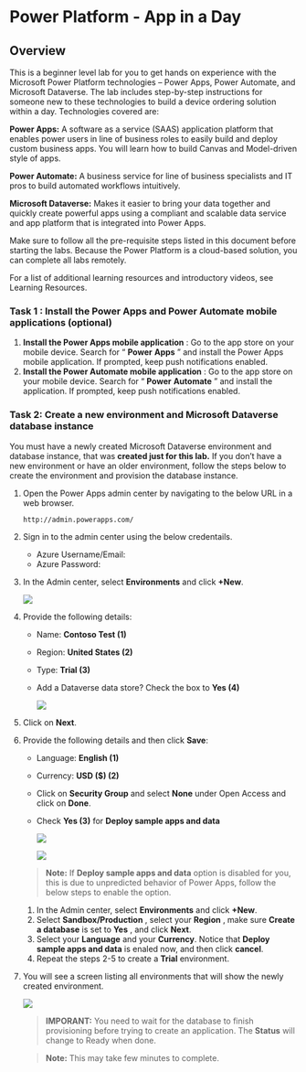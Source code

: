 # Power Platform - App in a Day

## Overview

This is a beginner level lab for you to get hands on experience with the Microsoft Power Platform technologies – Power Apps, Power Automate, and Microsoft Dataverse. The lab includes step-by-step instructions for someone new to these technologies to build a device ordering solution within a day. Technologies covered are:

**Power Apps:** A software as a service (SAAS) application platform that enables power users in line of business roles to easily build and deploy custom business apps. You will learn how to build Canvas and Model-driven style of apps.

**Power Automate:** A business service for line of business specialists and IT pros to build automated workflows intuitively.

**Microsoft Dataverse:** Makes it easier to bring your data together and quickly create powerful apps using a compliant and scalable data service and app platform that is integrated into Power Apps.

Make sure to follow all the pre-requisite steps listed in this document before starting the labs. Because the Power Platform
is a cloud-based solution, you can complete all labs remotely.

For a list of additional learning resources and introductory videos, see Learning Resources.


### Task 1 : Install the Power Apps and Power Automate mobile applications (optional)

1. **Install the Power Apps mobile application** : Go to the app store on your mobile device. Search for “ **Power**
    **Apps** ” and install the Power Apps mobile application. If prompted, keep push notifications enabled.
2. **Install the Power Automate mobile application** : Go to the app store on your mobile device. Search for “ **Power**
    **Automate** ” and install the application. If prompted, keep push notifications enabled.

### Task 2: Create a new environment and Microsoft Dataverse database instance

You must have a newly created Microsoft Dataverse environment and database instance, that was **created just for this
lab.** If you don’t have a new environment or have an older environment, follow the steps below to create the environment
and provision the database instance.

1. Open the Power Apps admin center by navigating to the below URL in a web browser.

   ```
   http://admin.powerapps.com/
   ```
1. Sign in to the admin center using the below credentails.

    * Azure Username/Email: <inject key="AzureAdUserEmail"></inject> 
    * Azure Password: <inject key="AzureAdUserPassword"></inject>
      
1. In the Admin center, select **Environments** and click **+New**.

   ![](images/pp1.png)
   
1. Provide the following details:

   - Name: **Contoso Test (1)**
   - Region: **United States (2)**
   - Type: **Trial (3)**
   - Add a Dataverse data store? Check the box to **Yes (4)**

      ![](images/pp2.png)

1. Click on **Next**.

1. Provide the following details and then click **Save**:

   - Language: **English (1)**
   - Currency: **USD ($) (2)**
   - Click on **Security Group** and select **None** under Open Access and click on **Done**.
   - Check **Yes (3)** for **Deploy sample apps and data**
  
      ![](images/pp4.png)

      ![](images/pp3.png)
   
   > **Note:** If  **Deploy sample apps and data** option is disabled for you, this is due to unpredicted behavior of Power Apps, follow the below steps to enable the option. 
    1. In the Admin center, select **Environments** and click **+New**.
    2. Select **Sandbox/Production** , select your **Region** , make sure **Create a database** is set to **Yes** , and click **Next**.
    3. Select your **Language** and your **Currency**. Notice that **Deploy sample apps and data** is enaled now, and then click **cancel**.
    4. Repeat the steps 2-5 to create a **Trial** environment.

1. You will see a screen listing all environments that will show the newly created environment.

   ![](images/pp5.png)
   
      > **IMPORANT:** You need to wait for the database to finish provisioning before trying to create an application. The **Status** will change to Ready when done. 

   > **Note:** This may take few minutes to complete.
